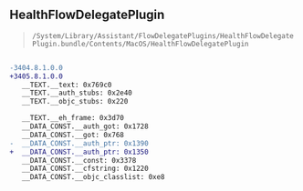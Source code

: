 ## HealthFlowDelegatePlugin

> `/System/Library/Assistant/FlowDelegatePlugins/HealthFlowDelegatePlugin.bundle/Contents/MacOS/HealthFlowDelegatePlugin`

```diff

-3404.8.1.0.0
+3405.8.1.0.0
   __TEXT.__text: 0x769c0
   __TEXT.__auth_stubs: 0x2e40
   __TEXT.__objc_stubs: 0x220

   __TEXT.__eh_frame: 0x3d70
   __DATA_CONST.__auth_got: 0x1728
   __DATA_CONST.__got: 0x768
-  __DATA_CONST.__auth_ptr: 0x1390
+  __DATA_CONST.__auth_ptr: 0x1350
   __DATA_CONST.__const: 0x3378
   __DATA_CONST.__cfstring: 0x1220
   __DATA_CONST.__objc_classlist: 0xe8

```
